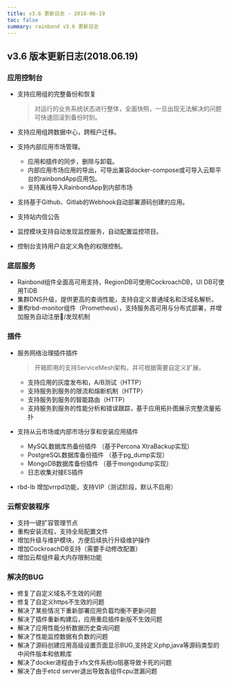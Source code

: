 ```yaml
---
title: v3.6 更新日志 - 2018-06-19
toc: false
summary: rainbond v3.6 更新日志
---
```


<div id="toc"></div>

## v3.6 版本更新日志(2018.06.19)

### 应用控制台

- 支持应用组的完整备份和恢复
  >  对运行的业务系统状态进行整体，全面快照，一旦出现无法解决的问题可快速回滚到备份时刻。

- 支持应用组跨数据中心，跨租户迁移。

- 支持内部应用市场管理。

  - 应用和插件的同步，删除与卸载。
  - 内部应用市场应用的导出，可导出兼容docker-compose或可导入云帮平台的rainbondApp应用包。
  - 支持离线导入RainbondApp到内部市场

- 支持基于Github、Gitlab的Webhook自动部署源码创建的应用。

- 支持站内信公告

- 监控模块支持自动发现监控服务，自动配置监控项目。

- 控制台支持用户自定义角色的权限控制。

### 底层服务

- Rainbond组件全面高可用支持，RegionDB可使用CockroachDB，UI DB可使用TiDB
- 集群DNS升级，提供更高的查询性能，支持自定义普通域名和泛域名解析。
- 重构rbd-monitor组件（Prometheus），支持服务高可用与分布式部署，并增加服务自动注册/发现机制

### 插件

- 服务网络治理插件插件
  >  开箱即用的支持ServiceMesh架构，并可根据需要自定义扩展。

  - 支持应用的灰度发布和，A/B测试（HTTP）
  - 支持服务到服务的限流和熔断机制（HTTP）
  - 支持服务到服务的智能路由（HTTP）
  - 支持服务到服务的性能分析和错误跟踪，基于应用拓扑图展示完整流量拓扑

- 支持从云市场或内部市场分享和安装应用插件

  - MySQL数据库热备份插件 （基于Percona XtraBackup实现）
  - PostgreSQL数据库备份插件 （基于pg_dump实现）
  - MongoDB数据库备份插件 （基于mongodump实现）
  - 日志收集对接ES插件

- rbd-lb 增加vrrpd功能，支持VIP（测试阶段，默认不启用）

### 云帮安装程序

- 支持一键扩容管理节点
- 重构安装流程，支持全局配置文件
- 增加升级与维护模块，方便后续执行升级维护操作
- 增加CockroachDB支持（需要手动修改配置）
- 增加云帮组件最大内存限制功能

### 解决的BUG

- 修复了自定义域名不生效的问题
- 修复了自定义https不生效的问题
- 解决了某些情况下重新部署应用负载均衡不更新问题
- 解决了插件重新构建后，应用重启插件新版不生效问题
- 解决了应用性能分析数据历史查询问题
- 解决了性能监控数据有负数的问题
- 解决了源码创建应用高级设置页面显示BUG,支持定义php,java等源码类型的中间件版本和依赖库
- 解决了docker进程由于xfs文件系统io阻塞导致卡死的问题
- 解决了由于etcd server退出导致各组件cpu泄漏问题